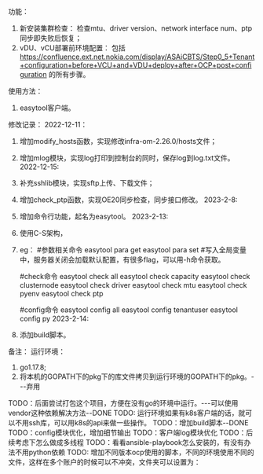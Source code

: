 功能：
1. 新安装集群检查：
    检查mtu、driver version、network interface num、ptp同步即失败后恢复；
2. vDU、vCU部署前环境配置：
    包括 https://confluence.ext.net.nokia.com/display/ASAiCBTS/Step0_5+Tenant+configuration+before+VCU+and+VDU+deploy+after+OCP+post+configuration 的所有步骤。

使用方法：
1. easytool客户端。


修改记录：
2022-12-11：
1. 增加modify_hosts函数，实现修改infra-om-2.26.0/hosts文件；
2. 增加mlog模块，实现log打印到控制台的同时，保存log到log.txt文件。
2022-12-15: 
1. 补充sshlib模块，实现sftp上传、下载文件；
2. 增加check_ptp函数，实现OE20同步检查，同步接口修改。
2023-2-8:
1. 增加命令行功能，起名为easytool。
2023-2-13:
1. 使用C-S架构，
2. eg：
     #参数相关命令
      easytool para get
      easytool para set  #写入全局变量中，服务器关闭会加载默认配置，有很多flag，可以用-h命令获取。

    #check命令
      easytool check all
      easytool check capacity
      easytool check clusternode
      easytool check driver
      easytool check mtu
      easytool check pyenv
      easytool check ptp

    #config命令
      easytool config all
      easytool config tenantuser
      easytool config py
2023-2-14:
1. 添加build脚本。


备注：
运行环境：
1. go1.17.8;
2. 将本机的GOPATH下的pkg下的库文件拷贝到运行环境的GOPATH下的pkg。---弃用

TODO：后面尝试打包这个项目，方便在没有go的环境中运行。---可以使用vendor这种依赖解决方法--DONE
TODO: 运行环境如果有k8s客户端的话，就可以不用ssh库，可以用k8s的api来做一些操作。
TODO：增加build脚本--DONE
TODO：config模块优化，增加细节输出
TODO：客户端log模块优化
TODO：后续考虑下怎么做成多线程
TODO：看看ansible-playbook怎么安装的，有没有办法不用python依赖
TODO: 增加不同版本ocp使用的脚本，不同的环境使用不同的文件，这样在多个账户的时候可以不冲突，文件夹可以设置为：
         